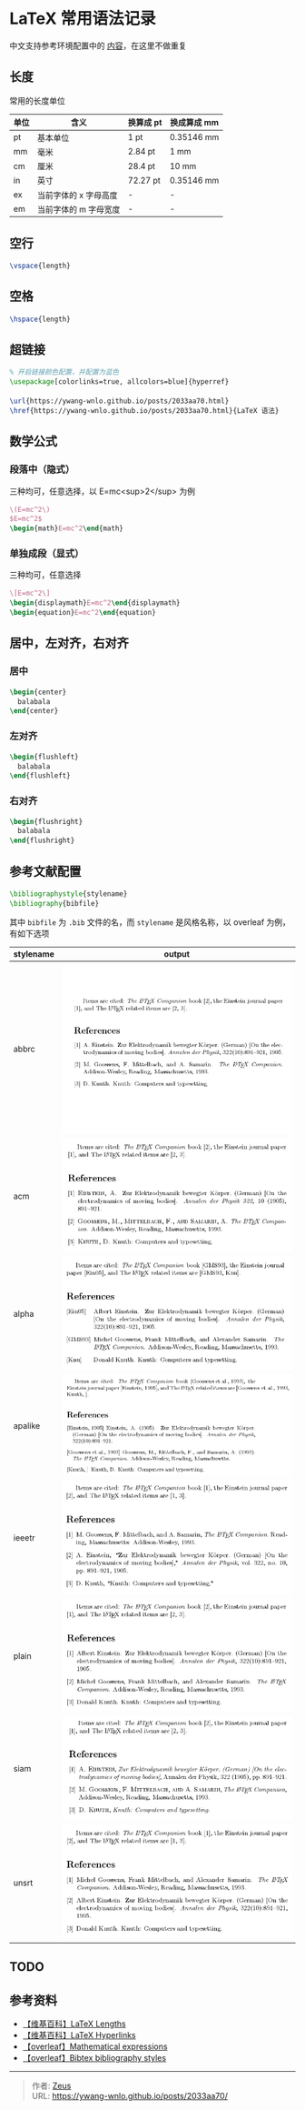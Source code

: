 # LaTeX 常用语法记录


中文支持参考环境配置中的 [内容](/posts/4f94956/#中文支持)，在这里不做重复

## 长度

常用的长度单位

| 单位 | 含义                  | 换算成 pt | 换成算成 mm |
| ---- | --------------------- | --------- | ----------- |
| pt   | 基本单位              | 1 pt      | 0.35146 mm  |
| mm   | 毫米                  | 2.84 pt   | 1 mm        |
| cm   | 厘米                  | 28.4 pt   | 10 mm       |
| in   | 英寸                  | 72.27 pt  | 0.35146 mm  |
| ex   | 当前字体的 x 字母高度 | -         | -           |
| em   | 当前字体的 m 字母宽度 | -         | -           |

## 空行

```tex
\vspace{length}
```

## 空格

```tex
\hspace{length}
```

## 超链接

```tex
% 开启链接颜色配置，并配置为蓝色
\usepackage[colorlinks=true, allcolors=blue]{hyperref}

\url{https://ywang-wnlo.github.io/posts/2033aa70.html}
\href{https://ywang-wnlo.github.io/posts/2033aa70.html}{LaTeX 语法}
```

## 数学公式

### 段落中（隐式）

三种均可，任意选择，以 E=mc&lt;sup&gt;2&lt;/sup&gt; 为例

```tex
\(E=mc^2\)
$E=mc^2$
\begin{math}E=mc^2\end{math}
```

### 单独成段（显式）

三种均可，任意选择

```tex
\[E=mc^2\]
\begin{displaymath}E=mc^2\end{displaymath}
\begin{equation}E=mc^2\end{equation}
```

## 居中，左对齐，右对齐

### 居中

```tex
\begin{center}
  balabala
\end{center}
```

### 左对齐

```tex
\begin{flushleft}
  balabala
\end{flushleft}
```

### 右对齐

```tex
\begin{flushright}
  balabala
\end{flushright}
```

## 参考文献配置

```tex
\bibliographystyle{stylename}
\bibliography{bibfile}
```

其中 `bibfile` 为 `.bib` 文件的名，而 `stylename` 是风格名称，以 overleaf 为例，有如下选项

| stylename | output                                                          |
| --------- | --------------------------------------------------------------- |
| abbrc     | ![BibtexStylesAbbrc](/posts/2033aa70/BibtexStylesAbbrc.png)     |
| acm       | ![BibtexStylesAcm](/posts/2033aa70/BibtexStylesAcm.png)         |
| alpha     | ![BibtexStylesAlpha](/posts/2033aa70/BibtexStylesAlpha.png)     |
| apalike   | ![BibtexStylesApalike](/posts/2033aa70/BibtexStylesApalike.png) |
| ieeetr    | ![BibtexStylesIeeetr](/posts/2033aa70/BibtexStylesIeeetr.png)   |
| plain     | ![BibtexStylesPlain](/posts/2033aa70/BibtexStylesPlain.png)     |
| siam      | ![BibtexStylesSiam](/posts/2033aa70/BibtexStylesSiam.png)       |
| unsrt     | ![BibtexStylesUnsrt](/posts/2033aa70/BibtexStylesUnsrt.png)     |

## TODO

## 参考资料

- [【维基百科】LaTeX Lengths](https://en.wikibooks.org/wiki/LaTeX/Lengths)
- [【维基百科】LaTeX Hyperlinks](https://en.wikibooks.org/wiki/LaTeX/Hyperlinks)
- [【overleaf】Mathematical expressions](https://www.overleaf.com/learn/latex/Mathematical_expressions)
- [【overleaf】Bibtex bibliography styles](https://www.overleaf.com/learn/latex/Bibtex_bibliography_styles)


---

> 作者: [Zeus](https://github.com/ywang-wnlo)  
> URL: https://ywang-wnlo.github.io/posts/2033aa70/  


